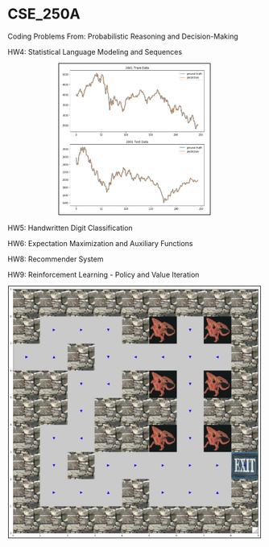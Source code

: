 # CSE_250A
Coding Problems From: Probabilistic Reasoning and Decision-Making


HW4: Statistical Language Modeling and Sequences

<p align="center">
<kbd>
  <img style="border:1px solid black;" src="./images/HW4_Stocks.png" width="300" height="300">
</kbd>
</p>                                                                               


HW5: Handwritten Digit Classification

HW6: Expectation Maximization and Auxiliary Functions

HW8: Recommender System

HW9: Reinforcement Learning - Policy and Value Iteration

<p align="center">
<kbd>
  <img style="border:1px solid black;" src="./images/HW9_Grid.png" width="500" height="500">
</kbd>
</p>                                                                               



